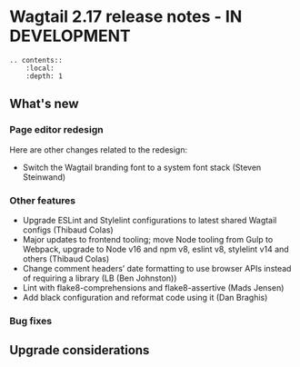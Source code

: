# Wagtail 2.17 release notes - IN DEVELOPMENT

```eval_rst
.. contents::
    :local:
    :depth: 1
```

## What's new

### Page editor redesign

Here are other changes related to the redesign:

 * Switch the Wagtail branding font to a system font stack (Steven Steinwand)

### Other features

 * Upgrade ESLint and Stylelint configurations to latest shared Wagtail configs (Thibaud Colas)
 * Major updates to frontend tooling; move Node tooling from Gulp to Webpack, upgrade to Node v16 and npm v8, eslint v8, stylelint v14 and others (Thibaud Colas)
 * Change comment headers’ date formatting to use browser APIs instead of requiring a library (LB (Ben Johnston))
 * Lint with flake8-comprehensions and flake8-assertive (Mads Jensen)
 * Add black configuration and reformat code using it (Dan Braghis)


### Bug fixes


## Upgrade considerations

